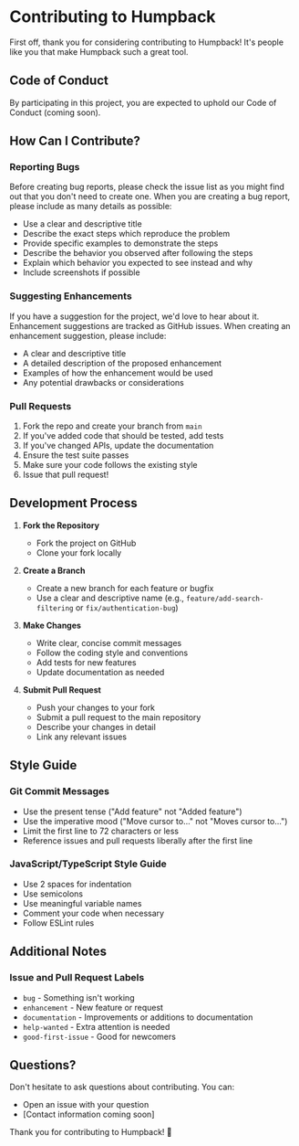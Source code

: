 # Contributing to Humpback

First off, thank you for considering contributing to Humpback! It's people like you that make Humpback such a great tool.

## Code of Conduct

By participating in this project, you are expected to uphold our Code of Conduct (coming soon).

## How Can I Contribute?

### Reporting Bugs

Before creating bug reports, please check the issue list as you might find out that you don't need to create one. When you are creating a bug report, please include as many details as possible:

- Use a clear and descriptive title
- Describe the exact steps which reproduce the problem
- Provide specific examples to demonstrate the steps
- Describe the behavior you observed after following the steps
- Explain which behavior you expected to see instead and why
- Include screenshots if possible

### Suggesting Enhancements

If you have a suggestion for the project, we'd love to hear about it. Enhancement suggestions are tracked as GitHub issues. When creating an enhancement suggestion, please include:

- A clear and descriptive title
- A detailed description of the proposed enhancement
- Examples of how the enhancement would be used
- Any potential drawbacks or considerations

### Pull Requests

1. Fork the repo and create your branch from `main`
2. If you've added code that should be tested, add tests
3. If you've changed APIs, update the documentation
4. Ensure the test suite passes
5. Make sure your code follows the existing style
6. Issue that pull request!

## Development Process

1. **Fork the Repository**

   - Fork the project on GitHub
   - Clone your fork locally

2. **Create a Branch**

   - Create a new branch for each feature or bugfix
   - Use a clear and descriptive name (e.g., `feature/add-search-filtering` or `fix/authentication-bug`)

3. **Make Changes**

   - Write clear, concise commit messages
   - Follow the coding style and conventions
   - Add tests for new features
   - Update documentation as needed

4. **Submit Pull Request**
   - Push your changes to your fork
   - Submit a pull request to the main repository
   - Describe your changes in detail
   - Link any relevant issues

## Style Guide

### Git Commit Messages

- Use the present tense ("Add feature" not "Added feature")
- Use the imperative mood ("Move cursor to..." not "Moves cursor to...")
- Limit the first line to 72 characters or less
- Reference issues and pull requests liberally after the first line

### JavaScript/TypeScript Style Guide

- Use 2 spaces for indentation
- Use semicolons
- Use meaningful variable names
- Comment your code when necessary
- Follow ESLint rules

## Additional Notes

### Issue and Pull Request Labels

- `bug` - Something isn't working
- `enhancement` - New feature or request
- `documentation` - Improvements or additions to documentation
- `help-wanted` - Extra attention is needed
- `good-first-issue` - Good for newcomers

## Questions?

Don't hesitate to ask questions about contributing. You can:

- Open an issue with your question
- [Contact information coming soon]

Thank you for contributing to Humpback! 🐋

